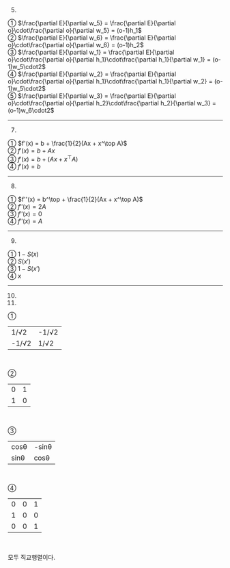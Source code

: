 5.  
① $\frac{\partial E}{\partial w_5} = \frac{\partial E}{\partial o}\cdot\frac{\partial o}{\partial w_5} = (o-1)h_1$  <br>
② $\frac{\partial E}{\partial w_6} = \frac{\partial E}{\partial o}\cdot\frac{\partial o}{\partial w_6} = (o-1)h_2$  <br>
③ $\frac{\partial E}{\partial w_1} = \frac{\partial E}{\partial o}\cdot\frac{\partial o}{\partial h_1}\cdot\frac{\partial h_1}{\partial w_1} = (o-1)w_5\cdot2$  <br>
④ $\frac{\partial E}{\partial w_2} = \frac{\partial E}{\partial o}\cdot\frac{\partial o}{\partial h_1}\cdot\frac{\partial h_1}{\partial w_2} = (o-1)w_5\cdot2$  <br>
⑤ $\frac{\partial E}{\partial w_3} = \frac{\partial E}{\partial o}\cdot\frac{\partial o}{\partial h_2}\cdot\frac{\partial h_2}{\partial w_3} = (o-1)w_6\cdot2$  <br>

---

7.  
① $f'(x) = b + \frac{1}{2}(Ax + x^\top A)$  <br>
② $f'(x) = b + Ax$  <br>
③ $f'(x) = b + (Ax + x^\top A)$  <br>
④ $f'(x) = b$  <br>

---

8.  
① $f''(x) = b^\top + \frac{1}{2}(Ax + x^\top A)$  <br>
② $f''(x) = 2A$  <br>
③ $f''(x) = 0$  <br>
④ $f''(x) = A$  <br>

---

9.  
① $1 - S(x)$  <br>
② $S(x')$  <br>
③ $1 - S(x')$  <br>
④ $x$  <br>

---

10.  
10.  
①
<table>
<tr><td>1/√2</td><td>-1/√2</td></tr>
<tr><td>-1/√2</td><td>1/√2</td></tr>
</table>
<br>

②
<table>
<tr><td>0</td><td>1</td></tr>
<tr><td>1</td><td>0</td></tr>
</table>
<br>

③
<table>
<tr><td>cosθ</td><td>-sinθ</td></tr>
<tr><td>sinθ</td><td>cosθ</td></tr>
</table>
<br>

④
<table>
<tr><td>0</td><td>0</td><td>1</td></tr>
<tr><td>1</td><td>0</td><td>0</td></tr>
<tr><td>0</td><td>0</td><td>1</td></tr>
</table>
<br>

모두 직교행렬이다.


